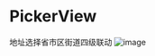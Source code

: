 # PickerView
地址选择省市区街道四级联动
![image](https://github.com/JLLJHD/PickerViewDemo/raw/master/CusPickerView/test.png)

